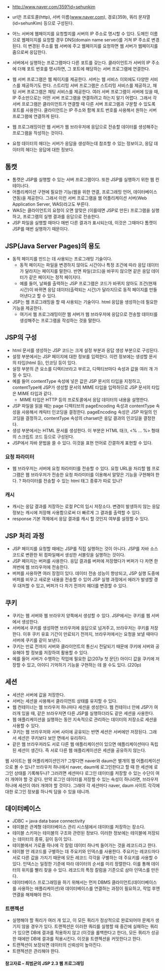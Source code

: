## 
- http://www.naver.com/359?id=sehunkim
- url은 프로토콜(http), 서버 이름(www.naver.com), 경로(359), 쿼리 문자열(id=sehunKim) 등으로 구성된다.
- 어느 서버에 웹페이지를 요청할지를 서버의 IP 주소로 명시할 수 있다. 도메인 이름으로 웹페이지를 요청할 경우 DNS(domain name server)를 거쳐 IP 주소로 변경된다. 이 변경된 주소를 웹 서버에 주고 웹페이지를 요청하면 웹 서버가 웹페이지를 줌으로써 응답한다.
- 서버에서 실행하는 프로그램마다 다른 포트를 갖는다. 클라이언트가 서버의 IP 주소에 더해 포트 번호를 명시하면, 그 포트에 해당하는 서버 프로그램에 연결한다.

- 웹 서버 프로그램은 웹 페이지를 제공한다. 서버는 웹 서비스 이외에도 다양한 서비스를 제공하기도 한다. 스트리밍 서버 프로그램은 스트리밍 서비스를 제공하고, 채팅 서버 프로그램은 채팅 서비스를 제공한다. 여러 서버 프로그램이 서버에 있을 때, IP 주소만으로는 어떤 서버 프로그램을 연결하려고 하는지 알기 어렵다. 그래서 각 서버 프로그램은 클라이언트가 연결할 때 다른 서버 프로그램과 구분할 수 있도록 포트를 사용한다. 클라이언트는 IP 주소와 함께 포트 번호를 사용해서 원하는 서버 프로그램에 연결하게 된다.

- 웹 프로그래밍이란 웹 서버가 웹 브라우저에 응답으로 전송할 데이터를 생성해주는 프로그램을 작성하는 것이다.

- 요청 데이터의 헤더는 서버가 응답을 생성하는데 참조할 수 있는 정보이고, 응답 데이터의 헤더는 응답에 대한 정보다.


## 톰캣
- 톰캣은 JSP를 실행할 수 있는 서버 프로그램이다. 또한 JSP를 실행하기 위한 웹 컨테이너다.
- 어플리케이션 구현에 필요한 기능(웹을 위한 연결, 프로그래밍 언어, 데이터베이스 연동)을 제공한다. 그래서 이런 서버 프로그램을 웹 어플리케이션 서버(Web Application Server, WAS)라고도 부른다.
- WAS는 클라이언트의 요청이 오면 알맞은 (이를테면 JSP로 만든) 프로그램을 실행하고, 프로그램의 실행 결과를 응답으로 전송한다.
- JSP 파일을 실행할 때마다 매번 다른 결과가 표시되는데, 이것은 그때마다 톰캣이 JSP를 매번 실행하기 때문이다.


## JSP(Java Server Pages)의 용도
- 동적 페이지를 만드는 데 사용되는 프로그래밍 기술이다.
  + 동적 페이지는 파일을 변경하지 않아도 시간이나 특정 조건에 따라 응답 데이터가 달라지는 페이지를 말한다. 반면 파일(코드)을 바꾸지 않으면 같은 응답 데이터가 같은 페이지는 정적 페이지다.
  + 예를 들어, 날짜를 출력하는 JSP 프로그램은 코드가 바뀌지 않아도 조건(현재 시간)이 바뀌면 응답 데이터(출력되는 시간)가 달라지므로 동적 페이지를 만들어낸다고 할 수 있다.
- JSP는 웹 프로그래밍을 할 때 사용되는 기술이다. html 응답을 생성하는데 필요한 기능을 제공한다.
  + 여기서 웹 프로그래밍이란 웹 서버가 웹 브라우저에 응답으로 전송할 데이터를 생성해주는 프로그램을 작성하는 것을 말한다.

## JSP의 구성
- html 문서를 생성하는 JSP 코드는 크게 설정 부분과 응답 생성 부분으로 구성된다.
- 설정 부분에서는 JSP 페이지에 대한 정보를 입력한다. 이런 정보에는 생성할 문서의 타입(html 등), 인코딩 등이 있다.
- 설정 부분의 큰 요소를 디렉티브라고 부르고, 디렉티브마다 속성과 값을 여러 개 가질 수 있다.
- 예를 들어 contentType 속성에 넣은 값은 JSP 문서의 타입을 지정하고, contentType에 JSP가 생성할 문서의 MIME 타입을 입력하므로 JSP 문서의 타입은 MIME 타입과 같다.
  + MIME 타입은 HTTP 등의 프로토콜에서 응답 데이터의 내용을 설명한다.
- JSP 파일을 읽을 때는 page 디렉티브의 pageEncoding 속성과 contentType 속성을 사용해서 캐릭터 인코딩을 결정한다. pageEncoding 속성은 JSP 파일의 인코딩을 결정하고, contentType 속성의 charset은 응답 결과의 인코딩을 결정한다.
- 생성 부분에서는 HTML 문서를 생성한다. 이 부분은 HTML 태크, <% ... %> 형태의 스크립트 코드 등으로 구성된다.
- JSP에서 자바 문법을 쓸 수 있다. 이것을 표현 언어로 간결하게 표현할 수 있다.


### 요청 파라미터
- 웹 브라우저는 서버에 요청 파라미터를 전송할 수 있다. 요청 URL을 처리할 웹 프로그램은 웹 브라우저가 전송한 요청 파라미터를 이용해서 알맞은 기능을 구현해야 한다.
 ? 파라미터를 전송할 수 있는 html 태그 종류가 따로 있나?

### 캐시
- 캐시는 응답 결과를 저장하는 로컬 PC의 임시 저장소다. 변경이 발생하지 않는 응답 정보는 캐시에 저장해 사용함으로써 더 빠르게 그 결과를 출력할 수 있다.
- response 기본 객체에서 응답 결과를 캐시 할 것인지 여부를 설정할 수 있다.


## JSP 처리 과정
- JSP 페이지를 요청할 때에는 JSP를 직접 실행하는 것이 아니다. JSP를 자바 소스 코드로 변환한 뒤 컴파일해서 생성한 서블릿을 실행하는 것이다.
- JSP 페이지는 버퍼를 사용한다. 응답 결과를 버퍼에 저장했다가 버퍼가 다 차면 한꺼번에 웹 브라우저에 전송한다.
- 버퍼를 사용하면 여러 장점이 있다. 데이터 전송 성능이 향상되고, JSP 실행 도중에 버퍼를 비우고 새로운 내용을 전송할 수 있어 JSP 실행 과정에서 에러가 발생할 경우 대처할 수 있고, 버퍼가 다 차기 전까지 헤더를 변경할 수 있다.

## 쿠키
- 쿠키는 웹 서버와 웹 브라우저 양쪽에서 생성할 수 있다. JSP에서는 쿠키를 웹 서버에서 생성한다.
- 서버에서 쿠키를 생성하면 브라우저에 응답으로 넘겨주고, 브라우저는 쿠키를 저장한다. 이후 쿠키 유효 기간이 만료되기 전까지, 브라우저에서는 요청을 보낼 때마다 서버에 쿠키를 같이 보낸다.
- 쿠키는 만료 전까지 서버와 클라이언트의 통신시 전달되기 때문에 쿠키에 서버와 공유해야 할 정보를 저장하여 활용할 수 있다.
- 예를 들어 서버가 수행하는 작업에 필요한 값(207p 첫 문단) 아이디 값을 쿠키에 저장할 수 있고, 아이디 기억하기 기능을 구현하는 데 쓸 수도 있다. (220p)


## 세션
- 세션은 서버에 값을 저장한다.
- 서버는 세션을 사용해서 클라이언트 상태를 유지할 수 있다.
- 웹 컨테이너는 웹 브라우저 하나마다 세션을 생성한다. 웹 컨테이너 안에 JSP가 여러개 있을 때, 같은 브라우저면 다른 JSP를 실행하더라도 같은 세션을 사용한다.
- 웹 애플리케이션을 실행하는 동안 지속적으로 관리하는 데이터의 저장소로 세션을 사용할 수 있다.
- 쿠키는 웹 브라우저와 서버 사이에 공유되는 반면 세션은 서버에만 저장된다. 그래서 세션은 쿠키보다 보안 면에서 유리하다.
- 같은 웹 브라우저라도 서로 다른 웹 애플리케이션이 있으면 애플리케이션마다 독립된 세션이 생긴다. 즉 서로 다른 웹 애플리케이션은 세션을 공유하지 않는다.

웹 사이트는 웹 어플리케이션인가? 그렇다면 naver와 daum은 별개의 웹 어플리케이션으로 볼 수 있나?
브라우저 하나에서 naver, daum에 로그인한다고 할 때 한 세션에 로그인 상태를 기록해두나? 그러려면 세션마다 로그인 데이터를 저장할 수 있는 수단이 여러 개여야 할 것 같다. 만약 로그인 데이터를 저장할 수 있는 속성이 하나라면, 브라우저 하나에 세션이 여러 개여야 할 것이다. 그래야 각 세션마다 naver, daum 사이트 각각에 대한 로그인 정보를 하나씩 담을 수 있을 테니까.


## 데이터베이스
- JDBC = java data base connectivity
- 테이블은 관계형 데이터베이스 관리 시스템에서 데이터를 저장하는 장소다.
- 테이블 스키마는 테이블의 구조와 관련된 정보다. 이러한 정보에는 테이블에 저장되는 데이터의 종류, 길이 등이 있다.
- 테이블에서 가로줄 하나에 각 칼럼 데이터 하나씩 들어가는 것을 레코드라고 한다.
- 테이블 안 레코드를 구별하는 데 주요키와 인덱스를 사용한다. 주요키는 레코드마다 서로 다른 값을 가지기 때문에 모든 레코드 각각을 구별하는 데 주요키를 사용할 수 있다. 인덱스는 일정한 기준에 따라 데이터의 순서를 미리 정렬한다. 이를 통해 데이터의 위치를 빨리 찾을 수 있다. 레코드의 특정 칼럼을 기준으로 삼아 인덱스를 만든다.
- 데이터베이스 프로그래밍을 하기 위해서는 먼저 DBMS 클라이언트(데이터베이스를 사용하는 애플리케이션)와 데이터베이스를 연결하는 과정이 필요하고, 작업 후엔 연결을 해제해야 한다.

### 트랜젝션
- 실행해야 할 쿼리가 여러 개 있고, 이 모든 쿼리가 정상적으로 완료되어야 문제가 생기지 않을 경우가 있다. 트랜젝션은 이러한 쿼리를 실행할 때 중간에 실패하는 쿼리가 있으면 DB에 결과를 적용하지 않고 (이것을 롤백한다고 한다), 모든 쿼리가 성공한 때에만 DB에 결과를 적용시킨다. 이것을 트랜젝션을 커밋한다고 한다.
- 트랜젝션이 보장되면 데이터의 신뢰성이 높아진다.
- 트랜젝션은 관리해야 한다.

#### 참고자료 – 최범균의 JSP 2.3 웹 프로그래밍
